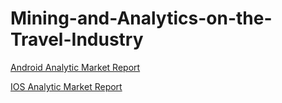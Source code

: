 # Mining-and-Analytics-on-the-Travel-Industry

[Android Analytic Market Report](https://datastudio.google.com/reporting/7c6f6d3e-f3b3-4bf0-9dbd-0e9ca4d7b5a6)

[IOS Analytic Market Report](https://datastudio.google.com/reporting/a7542353-10d3-4033-a5da-9388d9994fef)
